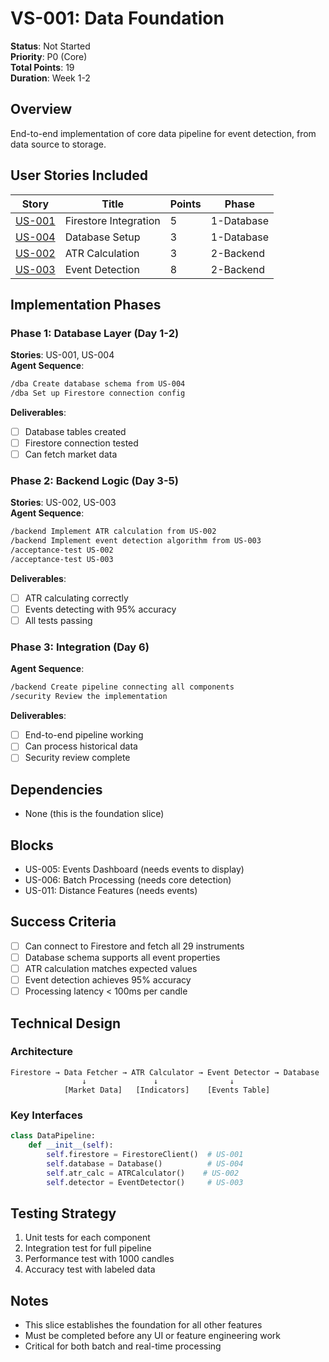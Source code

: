 # VS-001: Data Foundation

**Status**: Not Started  
**Priority**: P0 (Core)  
**Total Points**: 19  
**Duration**: Week 1-2  

## Overview
End-to-end implementation of core data pipeline for event detection, from data source to storage.

## User Stories Included

| Story | Title | Points | Phase |
|-------|-------|--------|-------|
| [US-001](../user-stories/generated/batch-001/US-001-firestore-integration.md) | Firestore Integration | 5 | 1-Database |
| [US-004](../user-stories/generated/batch-001/US-004-database-setup.md) | Database Setup | 3 | 1-Database |
| [US-002](../user-stories/generated/batch-001/US-002-atr-calculation.md) | ATR Calculation | 3 | 2-Backend |
| [US-003](../user-stories/generated/batch-001/US-003-event-detection.md) | Event Detection | 8 | 2-Backend |

## Implementation Phases

### Phase 1: Database Layer (Day 1-2)
**Stories**: US-001, US-004  
**Agent Sequence**:
```bash
/dba Create database schema from US-004
/dba Set up Firestore connection config
```

**Deliverables**:
- [ ] Database tables created
- [ ] Firestore connection tested
- [ ] Can fetch market data

### Phase 2: Backend Logic (Day 3-5)
**Stories**: US-002, US-003  
**Agent Sequence**:
```bash
/backend Implement ATR calculation from US-002
/backend Implement event detection algorithm from US-003
/acceptance-test US-002
/acceptance-test US-003
```

**Deliverables**:
- [ ] ATR calculating correctly
- [ ] Events detecting with 95% accuracy
- [ ] All tests passing

### Phase 3: Integration (Day 6)
**Agent Sequence**:
```bash
/backend Create pipeline connecting all components
/security Review the implementation
```

**Deliverables**:
- [ ] End-to-end pipeline working
- [ ] Can process historical data
- [ ] Security review complete

## Dependencies
- None (this is the foundation slice)

## Blocks
- US-005: Events Dashboard (needs events to display)
- US-006: Batch Processing (needs core detection)
- US-011: Distance Features (needs events)

## Success Criteria
- [ ] Can connect to Firestore and fetch all 29 instruments
- [ ] Database schema supports all event properties
- [ ] ATR calculation matches expected values
- [ ] Event detection achieves 95% accuracy
- [ ] Processing latency < 100ms per candle

## Technical Design

### Architecture
```
Firestore → Data Fetcher → ATR Calculator → Event Detector → Database
                ↓               ↓                ↓
            [Market Data]   [Indicators]    [Events Table]
```

### Key Interfaces
```python
class DataPipeline:
    def __init__(self):
        self.firestore = FirestoreClient()  # US-001
        self.database = Database()          # US-004
        self.atr_calc = ATRCalculator()    # US-002
        self.detector = EventDetector()     # US-003
```

## Testing Strategy
1. Unit tests for each component
2. Integration test for full pipeline
3. Performance test with 1000 candles
4. Accuracy test with labeled data

## Notes
- This slice establishes the foundation for all other features
- Must be completed before any UI or feature engineering work
- Critical for both batch and real-time processing